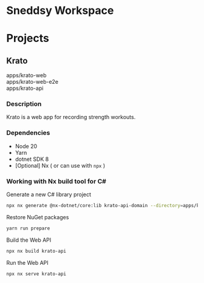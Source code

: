 # Sneddsy Workspace

# Projects
## Krato
apps/krato-web  
apps/krato-web-e2e  
apps/krato-api  

### Description
Krato is a web app for recording strength workouts.

### Dependencies
- Node 20
- Yarn
- dotnet SDK 8
- [Optional] Nx ( or can use with `npx` )

### Working with Nx build tool for C#

Generate a new C# library project
```bash
npx nx generate @nx-dotnet/core:lib krato-api-domain --directory=apps/krato-api --language=C# --template=classlib
```

Restore NuGet packages
```bash
yarn run prepare
```

Build the Web API
```bash
npx nx build krato-api
```

Run the Web API
```bash
npx nx serve krato-api
```
